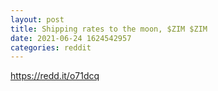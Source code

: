 ```yaml
--- 
layout: post 
title: Shipping rates to the moon, $ZIM $ZIM 
date: 2021-06-24 1624542957 
categories: reddit 
--- 
```

https://redd.it/o71dcq
